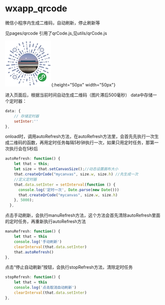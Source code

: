 # wxapp_qrcode

微信小程序内生成二维码，自动刷新，停止刷新等

见pages/qrcode
引用了qrCode.js,见utils/qrCode.js

![小程序二维码](https://raw.githubusercontent.com/suzhao111/wxapp_qrcode/master/image/miniqrcode.jpg){:height="50px" width="50px"}



进入页面后，根据当前时间自动生成二维码（图片滞后500毫秒）
data中存储一个定时器：

```js
data: {
	// 存储定时器
	setInter:''
},
```

onload时，调用autoRefresh方法，在autoRefresh方法里，会首先先执行一次生成二维码的函数，再用定时任务每隔5秒钟执行一次，如果只用定时任务，那第一次执行会在5秒后

```js
autoRefresh: function() {
    let that = this;
    let size = that.setCanvasSize();//动态设置画布大小
    that.createQrCode("mycanvas", size.w, size.h) //先生成一次
    //定义定时器
    that.data.setInter = setInterval(function () {
      console.log('定时一次', Date.parse(new Date()))
      that.createQrCode("mycanvas", size.w, size.h)
    }, 5000);
  },
```

点击手动刷新，会执行manuRefresh方法，这个方法会首先清除autoRefresh里面的定时任务，再重新执行autoRefresh方法

```js
manuRefresh: function() {
    let that = this
    console.log('手动刷新')
    clearInterval(that.data.setInter)
    that.autoRefresh()
},
```

点击“停止自动刷新”按钮，会执行stopRefresh方法，清除定时任务

```js
stopRefresh: function() {
    let that = this
    console.log('点击取消自动刷新')
    clearInterval(that.data.setInter)
},
```

